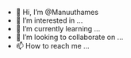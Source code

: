 - 👋 Hi, I’m @Manuuthames
- 👀 I’m interested in ...
- 🌱 I’m currently learning ...
- 💞️ I’m looking to collaborate on ...
- 📫 How to reach me ...

<!---
Manuuthames/Manuuthames is a ✨ special ✨ repository because its `README.md` (this file) appears on your GitHub profile.
You can click the Preview link to take a look at your changes.
--->
